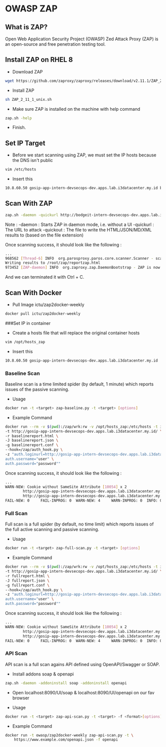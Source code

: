 # OWASP ZAP

## What is ZAP?
Open Web Application Security Project (OWASP) Zed Attack Proxy (ZAP) is an open-source and free penetration testing tool.

## Install ZAP on RHEL 8
- Download ZAP
```bash
wget https://github.com/zaproxy/zaproxy/releases/download/v2.11.1/ZAP_2_11_1_unix.sh
```

- Install ZAP
```bash
sh ZAP_2_11_1_unix.sh
```

- Make sure ZAP is installed on the machine with help command
```bash
zap.sh -help
```

- Finish.

## Set IP Target
- Before we start scanning using ZAP, we must set the IP hosts because the DNS isn't public
```bash
vim /etc/hosts
```

- Insert this
```bash
10.8.60.50 gosip-app-intern-devsecops-dev.apps.lab.i3datacenter.my.id bodgeit-intern-devsecops-dev.apps.lab.i3datacenter.my.id
```

## Scan With ZAP
```bash
zap.sh -daemon -quickurl http://bodgeit-intern-devsecops-dev.apps.lab.i3datacenter.my.id -quickout $(pwd)/report.html
```

Note : 
-daemon                 : Starts ZAP in daemon mode, i.e. without a UI
-quickurl <target url>  : The URL to attack
-quickout <filename>    : The file to write the HTML/JSON/MD/XML results to (based on the file extension)

Once scanning success, it should look like the following :
```bash
...
968562 [Thread-6] INFO  org.parosproxy.paros.core.scanner.Scanner - scanner completed in 857.949s
Writing results to /root/zap/reportzap.html
973452 [ZAP-daemon] INFO  org.zaproxy.zap.DaemonBootstrap - ZAP is now listening on localhost:8080
```

And we can terminated it with Ctrl + C.

## Scan With Docker
- Pull Image ictu/zap2docker-weekly
```bash
docker pull ictu/zap2docker-weekly
```

###Set IP in container
- Create a hosts file that will replace the original container hosts
```bash
vim /opt/hosts_zap
```

- Insert this
```bash
10.8.60.50 gosip-app-intern-devsecops-dev.apps.lab.i3datacenter.my.id
```

### Baseline Scan
Baseline scan is a time limited spider (by default, 1 minute) which reports issues of the passive scanning.

- Usage
```bash
docker run -t <target> zap-baseline.py -t <target> [options]
```

- Example Command
```bash
docker run --rm -v $(pwd):/zap/wrk:rw -v /opt/hosts_zap:/etc/hosts -t ictu/zap2docker-weekly zap-baseline.py -I -j \
-t http://gosip-app-intern-devsecops-dev.apps.lab.i3datacenter.my.id/ \
-r baselinereport.html \
-J baselinereport.json \
-g baselinereport.conf \
--hook=/zap/auth_hook.py \
-z "auth.loginurl=http://gosip-app-intern-devsecops-dev.apps.lab.i3datacenter.my.id/login \
auth.username="user" \
auth.password="password""
```

Once scanning success, it should look like the following :
```bash
...
WARN-NEW: Cookie without SameSite Attribute [10054] x 2
        http://gosip-app-intern-devsecops-dev.apps.lab.i3datacenter.my.id/login (200 OK)
        http://gosip-app-intern-devsecops-dev.apps.lab.i3datacenter.my.id/register (302 FOUND)
FAIL-NEW: 0     FAIL-INPROG: 0  WARN-NEW: 4     WARN-INPROG: 0  INFO: 0 IGNORE: 0       PASS: 29
```

### Full Scan
Full scan is a full spider (by default, no time limit) which reports issues of the full active scanning and passive scanning.

- Usage
```bash
docker run -t <target> zap-full-scan.py -t <target> [options]
```

- Example Command
```bash
docker run --rm -v $(pwd):/zap/wrk:rw -v /opt/hosts_zap:/etc/hosts -t ictu/zap2docker-weekly zap-full-scan.py -I -j \
-t http://gosip-app-intern-devsecops-dev.apps.lab.i3datacenter.my.id/ \
-r fullreport.html \
-J fullreport.json \
-g fullreport.conf \
--hook=/zap/auth_hook.py \
-z "auth.loginurl=http://gosip-app-intern-devsecops-dev.apps.lab.i3datacenter.my.id/login \
auth.username="user" \
auth.password="password""
```

Once scanning success, it should look like the following :
```bash
...
WARN-NEW: Cookie without SameSite Attribute [10054] x 2
        http://gosip-app-intern-devsecops-dev.apps.lab.i3datacenter.my.id/login (200 OK)
        http://gosip-app-intern-devsecops-dev.apps.lab.i3datacenter.my.id/register (302 FOUND)
FAIL-NEW: 0     FAIL-INPROG: 0  WARN-NEW: 4     WARN-INPROG: 0  INFO: 0 IGNORE: 0       PASS: 52
```

### API Scan
API scan is a full scan agains API defined using OpenAPI/Swagger or SOAP.

- Install addons soap & openapi
```bash
zap.sh -daemon -addoninstall soap -addoninstall openapi
```

- Open localhost:8090/UI/soap & localhost:8090/UI/openapi on our fav browser

- Usage
```bash
docker run -t <target> zap-api-scan.py -t <target> -f <format>[options]
```

- Example Command
```bash
docker run -t owasp/zap2docker-weekly zap-api-scan.py -t \  
    https://www.example.com/openapi.json -f openapi 
```

